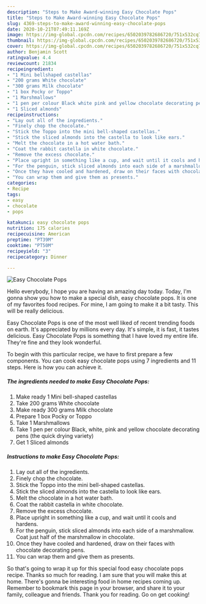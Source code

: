 ```yaml
---
description: "Steps to Make Award-winning Easy Chocolate Pops"
title: "Steps to Make Award-winning Easy Chocolate Pops"
slug: 4369-steps-to-make-award-winning-easy-chocolate-pops
date: 2020-10-21T07:49:11.169Z
image: https://img-global.cpcdn.com/recipes/6502039782686720/751x532cq70/easy-chocolate-pops-recipe-main-photo.jpg
thumbnail: https://img-global.cpcdn.com/recipes/6502039782686720/751x532cq70/easy-chocolate-pops-recipe-main-photo.jpg
cover: https://img-global.cpcdn.com/recipes/6502039782686720/751x532cq70/easy-chocolate-pops-recipe-main-photo.jpg
author: Benjamin Scott
ratingvalue: 4.4
reviewcount: 21834
recipeingredient:
- "1 Mini bellshaped castellas"
- "200 grams White chocolate"
- "300 grams Milk chocolate"
- "1 box Pocky or Toppo"
- "1 Marshmallows"
- "1 pen per colour Black white pink and yellow chocolate decorating pens the quick drying variety"
- "1 Sliced almonds"
recipeinstructions:
- "Lay out all of the ingredients."
- "Finely chop the chocolate."
- "Stick the Toppo into the mini bell-shaped castellas."
- "Stick the sliced almonds into the castella to look like ears."
- "Melt the chocolate in a hot water bath."
- "Coat the rabbit castella in white chocolate."
- "Remove the excess chocolate."
- "Place upright in something like a cup, and wait until it cools and hardens."
- "For the penguin, stick sliced almonds into each side of a marshmallow. Coat just half of the marshmallow in chocolate."
- "Once they have cooled and hardened, draw on their faces with chocolate decorating pens."
- "You can wrap them and give them as presents."
categories:
- Recipe
tags:
- easy
- chocolate
- pops

katakunci: easy chocolate pops 
nutrition: 175 calories
recipecuisine: American
preptime: "PT39M"
cooktime: "PT50M"
recipeyield: "3"
recipecategory: Dinner

---
```



![Easy Chocolate Pops](https://img-global.cpcdn.com/recipes/6502039782686720/751x532cq70/easy-chocolate-pops-recipe-main-photo.jpg)

Hello everybody, I hope you are having an amazing day today. Today, I'm gonna show you how to make a special dish, easy chocolate pops. It is one of my favorites food recipes. For mine, I am going to make it a bit tasty. This will be really delicious.



Easy Chocolate Pops is one of the most well liked of recent trending foods on earth. It's appreciated by millions every day. It's simple, it is fast, it tastes delicious. Easy Chocolate Pops is something that I have loved my entire life. They're fine and they look wonderful.


To begin with this particular recipe, we have to first prepare a few components. You can cook easy chocolate pops using 7 ingredients and 11 steps. Here is how you can achieve it.

<!--inarticleads1-->

##### The ingredients needed to make Easy Chocolate Pops:

1. Make ready 1 Mini bell-shaped castellas
1. Take 200 grams White chocolate
1. Make ready 300 grams Milk chocolate
1. Prepare 1 box Pocky or Toppo
1. Take 1 Marshmallows
1. Take 1 pen per colour Black, white, pink and yellow chocolate decorating pens (the quick drying variety)
1. Get 1 Sliced almonds




<!--inarticleads2-->

##### Instructions to make Easy Chocolate Pops:

1. Lay out all of the ingredients.
1. Finely chop the chocolate.
1. Stick the Toppo into the mini bell-shaped castellas.
1. Stick the sliced almonds into the castella to look like ears.
1. Melt the chocolate in a hot water bath.
1. Coat the rabbit castella in white chocolate.
1. Remove the excess chocolate.
1. Place upright in something like a cup, and wait until it cools and hardens.
1. For the penguin, stick sliced almonds into each side of a marshmallow. Coat just half of the marshmallow in chocolate.
1. Once they have cooled and hardened, draw on their faces with chocolate decorating pens.
1. You can wrap them and give them as presents.




So that's going to wrap it up for this special food easy chocolate pops recipe. Thanks so much for reading. I am sure that you will make this at home. There's gonna be interesting food in home recipes coming up. Remember to bookmark this page in your browser, and share it to your family, colleague and friends. Thank you for reading. Go on get cooking!
